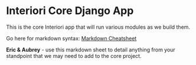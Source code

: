 # Interiori Core Django App

This is the core Interiori app that will run various modules as we build them.

Go here for markdown syntax: [Markdown Cheatsheet](https://github.com/adam-p/markdown-here/wiki/Markdown-Cheatsheet)

**Eric & Aubrey** - use this markdown sheet to detail anything from your standpoint that we may need to add to the core project.
